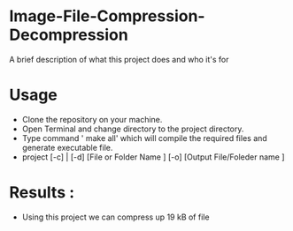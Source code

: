 # Image-File-Compression-Decompression

A brief description of what this project does and who it's for

# Usage
- Clone the repository on your machine.
- Open Terminal and change directory to the project directory.
- Type command ' make all' which will compile the required files and generate executable file.
- project  [-c] | [-d] [File or Folder Name ] [-o] [Output File/Foleder name ]

# Results :
- Using this project we can compress up 19 kB of file 

